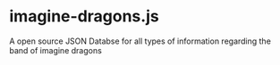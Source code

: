 # imagine-dragons.js
A open source JSON Databse for all types of information regarding the band of imagine dragons